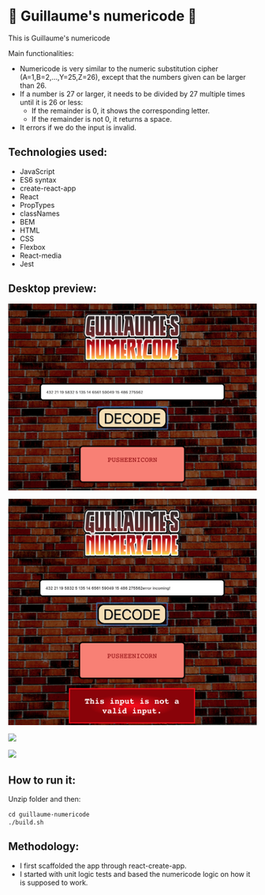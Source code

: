 :closed_lock_with_key: Guillaume's numericode :closed_lock_with_key:
===
This is Guillaume's numericode

Main functionalities:
- Numericode is very similar to the numeric substitution cipher (A=1,B=2,...,Y=25,Z=26), except that the numbers given can be larger than 26.
- If a number is 27 or larger, it needs to be divided by 27 multiple times until it is 26 or less:
  - If the remainder is 0, it shows the corresponding letter.
  - If the remainder is not 0, it returns a space.
- It errors if we do the input is invalid.

Technologies used:
----
- JavaScript
- ES6 syntax
- create-react-app
- React
- PropTypes
- classNames
- BEM
- HTML
- CSS
- Flexbox
- React-media
- Jest

Desktop preview:
----

![](public/images/Screenshot1.png)

![](public/images/Screenshot2.png)

![](public/images/Screenshot3.png)

![](public/images/Screenshot4.png)

How to run it:
----
Unzip folder and then:
```
cd guillaume-numericode
./build.sh
```

Methodology:
----
- I first scaffolded the app through react-create-app.
- I started with unit logic tests and based the numericode logic on how it is supposed to work.